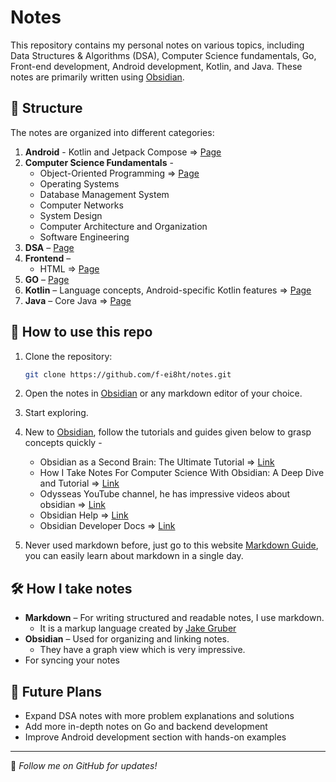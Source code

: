 # Notes 

This repository contains my personal notes on various topics, including Data Structures & Algorithms (DSA), Computer Science fundamentals, Go, Front-end development, Android development, Kotlin, and Java. These notes are primarily written using [Obsidian](https://obsidian.md/).

## 📁 Structure

The notes are organized into different categories:

1. **Android** - Kotlin and Jetpack Compose => [Page](Android.md)
2. **Computer Science Fundamentals** -
	- Object-Oriented Programming => [Page](OOPS.md)
	- Operating Systems
	- Database Management System
	- Computer Networks
	- System Design
	- Computer Architecture and Organization
	- Software Engineering
3. **DSA** – [Page](DSA.md)
4. **Frontend** – 
	- HTML => [Page](HTML)
5. **GO** – [Page](GO.md)
6. **Kotlin** – Language concepts, Android-specific Kotlin features => [Page](Kotlin.md)
7. **Java** – Core Java => [Page](Java.md)

## 🔧 How to use this repo

1. Clone the repository:

   ```sh
   git clone https://github.com/f-ei8ht/notes.git
   ```

2. Open the notes in [Obsidian](https://obsidian.md/) or any markdown editor of your choice.
3. Start exploring.
4. New to [Obsidian](https://obsidian.md/), follow the tutorials and guides given below to grasp concepts quickly -
	- Obsidian as a Second Brain: The Ultimate Tutorial => [Link](https://youtu.be/WqKluXIra70?si=xTnUb7_jCbRV4Z6t)
	- How I Take Notes For Computer Science With Obsidian: A Deep Dive and Tutorial => [Link](https://youtu.be/QWYG_67ADv4?si=dHFMzQ1EulefyaLB)
	- Odysseas YouTube channel, he has impressive videos about obsidian => [Link](https://youtube.com/@odysseas__?si=uOT-U7jP-hSCyZaD)
	- Obsidian Help => [Link](https://help.obsidian.md/Home)
	- Obsidian Developer Docs => [Link](https://docs.obsidian.md/Home)
5. Never used markdown before, just go to this website [Markdown Guide](https://www.markdownguide.org/), you can easily learn about markdown in a single day.


## 🛠 How I take notes

- **Markdown** – For writing structured and readable notes, I use markdown.
	- It is a markup language created by [Jake Gruber](https://daringfireball.net/projects/markdown/)
- **Obsidian** – Used for organizing and linking notes.
	- They have a graph view which is very impressive.
- For syncing your notes 

## 🚀 Future Plans

- Expand DSA notes with more problem explanations and solutions
- Add more in-depth notes on Go and backend development
- Improve Android development section with hands-on examples

---
📌 _Follow me on GitHub for updates!_
